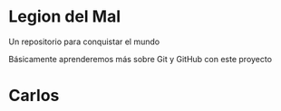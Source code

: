# Legion del Mal
Un repositorio para conquistar el mundo

Básicamente aprenderemos más sobre Git y GitHub con este proyecto

# Carlos    